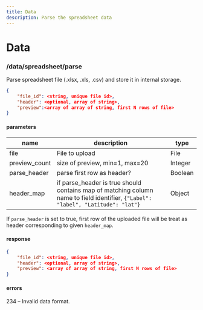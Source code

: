 ```yaml
---
title: Data
description: Parse the spreadsheet data
---
```


# Data

### /data/spreadsheet/parse

Parse spreadsheet file (.xlsx, .xls, .csv) and store it in internal storage.

```json
{
    "file_id": <string, unique file id>,
    "header": <optional, array of string>,
    "preview":<array of array of string, first N rows of file>
}
```

#### parameters

| name | description | type
|------|-------------|-----
| file | File to upload | File
| preview_count | size of preview, min=1, max=20 | Integer
| parse_header | parse first row as header? | Boolean
| header_map | if parse_header is true should contains map of matching column name to field identifier, `{"Label": "label", "Latitude": "lat"}` | Object

If `parse_header` is set to true, first row of the uploaded file will be treat as header corresponding to given `header_map`.

#### response

```json
{
    "file_id": <string, unique file id>,
    "header": <optional, array of string>,
    "preview": <array of array of string, first N rows of file>
}
```

#### errors

234 – Invalid data format.